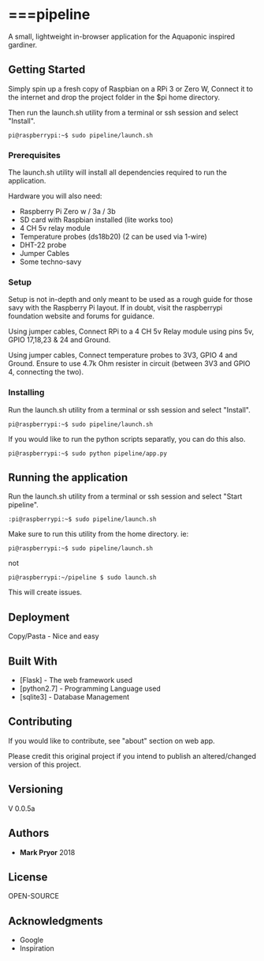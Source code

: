 # ===pipeline

A small, lightweight in-browser application for the Aquaponic inspired gardiner.

## Getting Started

Simply spin up a fresh copy of Raspbian on a RPi 3 or Zero W, Connect it to the internet and drop the project folder in the $pi home directory.

Then run the launch.sh utility from a terminal or ssh session and select "Install".

```
pi@raspberrypi:~$ sudo pipeline/launch.sh
```

### Prerequisites

The launch.sh utility will install all dependencies required to run the application.

Hardware you will also need:

* Raspberry Pi Zero w / 3a / 3b
* SD card with Raspbian installed (lite works too)
* 4 CH 5v relay module
* Temperature probes (ds18b20) (2 can be used via 1-wire)
* DHT-22 probe
* Jumper Cables
* Some techno-savy

### Setup

Setup is not in-depth and only meant to be used as a rough guide for those savy with the Raspberry Pi layout. If in doubt, visit the raspberrypi foundation website and forums for guidance.

Using jumper cables, Connect RPi to a 4 CH 5v Relay module using pins 5v, GPIO 17,18,23 & 24 and Ground.

Using jumper cables, Connect temperature probes to 3V3, GPIO 4 and Ground. Ensure to use 4.7k Ohm resister in circuit (between 3V3 and GPIO 4, connecting the two).

### Installing

Run the launch.sh utility from a terminal or ssh session and select "Install".

```
pi@raspberrypi:~$ sudo pipeline/launch.sh
```

If you would like to run the python scripts separatly, you can do this also.

```
pi@raspberrypi:~$ sudo python pipeline/app.py
```

## Running the application

Run the launch.sh utility from a terminal or ssh session and select "Start pipeline".

```
:pi@raspberrypi:~$ sudo pipeline/launch.sh
```

Make sure to run this utility from the home directory. ie:

```
pi@raspberrypi:~$ sudo pipeline/launch.sh
```

not

```
pi@raspberrypi:~/pipeline $ sudo launch.sh
```
This will create issues.

## Deployment

Copy/Pasta - Nice and easy

## Built With

* [Flask] - The web framework used
* [python2.7] - Programming Language used
* [sqlite3] - Database Management

## Contributing

If you would like to contribute, see "about" section on web app.

Please credit this original project if you intend to publish an altered/changed version of this project.

## Versioning

V 0.0.5a

## Authors

* **Mark Pryor** 2018


## License

OPEN-SOURCE

## Acknowledgments

* Google
* Inspiration
